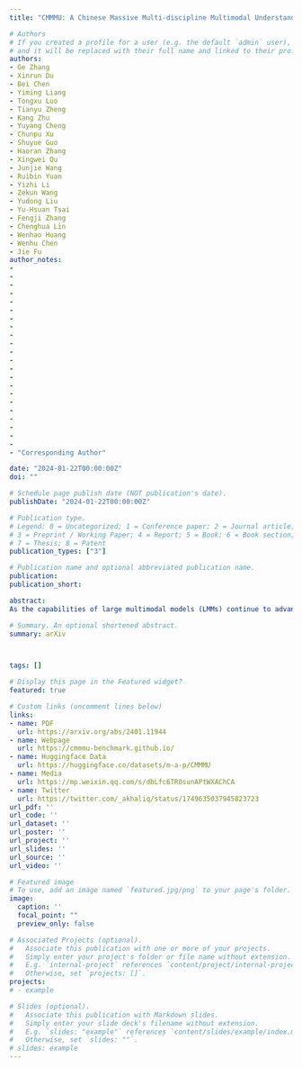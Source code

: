 ```yaml
---
title: "CMMMU: A Chinese Massive Multi-discipline Multimodal Understanding Benchmark"

# Authors
# If you created a profile for a user (e.g. the default `admin` user), write the username (folder name) here 
# and it will be replaced with their full name and linked to their profile.
authors:
- Ge Zhang
- Xinrun Du
- Bei Chen
- Yiming Liang
- Tongxu Luo
- Tianyu Zheng
- Kang Zhu
- Yuyang Cheng 
- Chunpu Xu
- Shuyue Guo
- Haoran Zhang
- Xingwei Qu
- Junjie Wang
- Ruibin Yuan
- Yizhi Li
- Zekun Wang
- Yudong Liu
- Yu-Hsuan Tsai
- Fengji Zhang
- Chenghua Lin
- Wenhao Huang
- Wenhu Chen
- Jie Fu
author_notes:
-
- 
-
-
-
-
- 
-
-
-
-
- 
-
-
-
-
- 
-
-
-
-
-
- "Corresponding Author"

date: "2024-01-22T00:00:00Z"
doi: ""

# Schedule page publish date (NOT publication's date).
publishDate: "2024-01-22T00:00:00Z"

# Publication type.
# Legend: 0 = Uncategorized; 1 = Conference paper; 2 = Journal article;
# 3 = Preprint / Working Paper; 4 = Report; 5 = Book; 6 = Book section;
# 7 = Thesis; 8 = Patent
publication_types: ["3"]

# Publication name and optional abbreviated publication name.
publication: 
publication_short: 

abstract: 
As the capabilities of large multimodal models (LMMs) continue to advance, evaluating the performance of LMMs emerges as an increasing need. Additionally, there is an even larger gap in evaluating the advanced knowledge and reasoning abilities of LMMs in non-English contexts such as Chinese. We introduce CMMMU, a new Chinese Massive Multi-discipline Multimodal Understanding benchmark designed to evaluate LMMs on tasks demanding college-level subject knowledge and deliberate reasoning in a Chinese context. CMMMU is inspired by and strictly follows the annotation and analysis pattern of MMMU. CMMMU includes 12k manually collected multimodal questions from college exams, quizzes, and textbooks, covering six core disciplines: Art & Design, Business, Science, Health & Medicine, Humanities & Social Science, and Tech & Engineering, like its companion, MMMU. These questions span 30 subjects and comprise 39 highly heterogeneous image types, such as charts, diagrams, maps, tables, music sheets, and chemical structures. CMMMU focuses on complex perception and reasoning with domain-specific knowledge in the Chinese context. We evaluate 11 open-source LLMs and one proprietary GPT-4V(ision). Even GPT-4V only achieves accuracies of 42%, indicating a large space for improvement. CMMMU will boost the community to build the next-generation LMMs towards expert artificial intelligence and promote the democratization of LMMs by providing diverse language contexts.

# Summary. An optional shortened abstract.
summary: arXiv



tags: []

# Display this page in the Featured widget?
featured: true

# Custom links (uncomment lines below)
links:
- name: PDF
  url: https://arxiv.org/abs/2401.11944
- name: Webpage
  url: https://cmmmu-benchmark.github.io/
- name: Huggingface Data
  url: https://huggingface.co/datasets/m-a-p/CMMMU
- name: Media
  url: https://mp.weixin.qq.com/s/dbLfc6TR0sunAPtWXAChCA
- name: Twitter
  url: https://twitter.com/_akhaliq/status/1749635037945823723
url_pdf: ''
url_code: ''
url_dataset: ''
url_poster: ''
url_project: ''
url_slides: ''
url_source: ''
url_video: ''

# Featured image
# To use, add an image named `featured.jpg/png` to your page's folder. 
image:
  caption: ''
  focal_point: ""
  preview_only: false

# Associated Projects (optional).
#   Associate this publication with one or more of your projects.
#   Simply enter your project's folder or file name without extension.
#   E.g. `internal-project` references `content/project/internal-project/index.md`.
#   Otherwise, set `projects: []`.
projects:
# - example

# Slides (optional).
#   Associate this publication with Markdown slides.
#   Simply enter your slide deck's filename without extension.
#   E.g. `slides: "example"` references `content/slides/example/index.md`.
#   Otherwise, set `slides: ""`.
# slides: example
---
```



<!-- {{% callout note %}}
Create your slides in Markdown - click the *Slides* button to check out the example.
{{% /callout %}} -->

<!-- Supplementary notes can be added here, including [code, math, and images](https://wowchemy.com/docs/writing-markdown-latex/). -->

